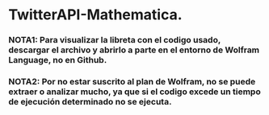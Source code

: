 # TwitterAPI-Mathematica.

### NOTA1: Para visualizar la libreta con el codigo usado, descargar el archivo y abrirlo a parte en el entorno de Wolfram Language, no en Github.

### NOTA2: Por no estar suscrito al plan de Wolfram, no se puede extraer o analizar mucho, ya que si el codigo excede un tiempo de ejecución determinado no se ejecuta. 
